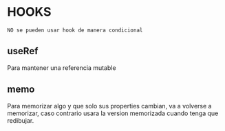 # HOOKS

```
NO se pueden usar hook de manera condicional
```

## useRef

Para mantener una referencia mutable

## memo

Para memorizar algo y que solo sus properties cambian, va a volverse a memorizar, caso contrario usara la version memorizada cuando tenga que redibujar.
